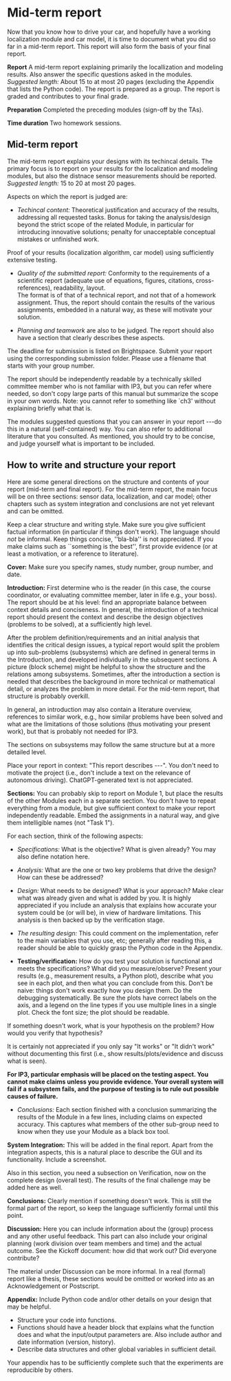 # Mid-term report

Now that you know how to drive your car, and hopefully have a working localization module and car model, it is time to document what you did so far in a mid-term report. This report will also form the basis of your final report.

**Report** A mid-term report explaining primarily the locallization and modeling results. Also answer the specific questions asked in the modules. 
*Suggested length:* About 15 to at most 20 pages (excluding the Appendix that lists the Python code).
The report is prepared as a group. The report is graded and contributes to your final grade.

**Preparation** Completed the preceding modules (sign-off by the TAs).

**Time duration** Two homework sessions.

## Mid-term report

The mid-term report explains your designs with its techincal details. The primary focus is to report on your results for the localization and modeling modules, but also the distnace sensor measurements should be reported. 
*Suggested length:* 15 to 20 at most 20 pages. 

Aspects on which the report is judged are:

- *Techincal content:* Theoretical justification and accuracy of the results, addressing all requested tasks. Bonus for taking the analysis/design beyond the strict scope of the related Module, in particular for introducing innovative solutions; penalty for unacceptable conceptual mistakes or unfinished work.

Proof of your results (localization algorithm, car model) using sufficiently extensive testing.

- *Quality of the submitted report:* Conformity to the requirements of a scientific report (adequate use of equations, figures, citations, cross-references), readability, layout.  
The format is of that of a technical report, and not that of a homework assignment.  Thus, the report should contain the results of the various assignments, embedded in a natural way, as these will motivate your solution. 

- *Planning and teamwork* are also to be judged. The report should also have a section that clearly describes these aspects. 

The deadline for submission is listed on Brightspace. Submit your report using the corresponding submission folder. Please use a filename that starts with your group number.

The report should be independently readable by a technically skilled committee member who is not familiar with IP3, but you can refer where needed, so don't copy large parts of this manual but summarize the scope in your own words.  Note: you cannot refer to something like `ch3' without explaining briefly what that is.

The modules suggested questions that you can answer in your report ---do this in a natural (self-contained) way.  You can also refer to additional literature that you consulted.  As mentioned, you should try to be concise, and judge yourself what is important to be included.

## How to write and structure your report

Here are some general directions on the structure and contents of your report (mid-term and final report).  For the mid-term report, the main focus will be on three sections: sensor data, localization, and car model; other chapters such as system integration and conclusions are not yet relevant and can be omitted.

Keep a clear structure and writing style. Make sure you give sufficient factual information (in particular if things don't work). The language should *not* be informal.  Keep things concise, ''bla-bla'' is not appreciated. If you make claims such as ``something is the best'', first provide evidence (or at least a motivation, or a reference to literature).

**Cover:** Make sure you specify names, study number, group number, and date.

**Introduction:** First determine who is the reader (in this case, the course coordinator, or evaluating committee member, later in life e.g., your boss). The report should be at his level: find an appropriate balance between context details and conciseness. In general, the introduction of a technical report should present the context and describe the design objectives (problems to be solved), at a sufficiently high level. 

After the problem definition/requirements and an initial analysis that identifies the critical design issues, a typical report would split the problem up into sub-problems (subsystems) which are defined in general terms in the Introduction, and developed individually in the subsequent sections. A picture (block scheme) might be helpful to show the structure and the relations among subsystems. Sometimes, after the introduction a section is needed that describes the background in more technical or mathematical detail, or analyzes the problem in more detail. For the mid-term report, that structure is probably overkill.

In general, an introduction may also contain a literature overview, references to similar work, e.g., how similar problems have been solved and what are the limitations of those solutions (thus motivating your present work), but that is probably not needed for IP3.

The sections on subsystems may follow the same structure but at a more detailed level.

Place your report in context: "This report describes ---". You don't need to motivate the project (i.e., don't include a text on the relevance of autonomous driving). ChatGPT-generated text is not appreciated.

**Sections:** You can probably skip to report on Module 1, but place the results of the other Modules each in a separate section. You don't have to repeat everything from a module, but give sufficient context to make your report independently readable. Embed the assignments in a natural way, and give them intelligible names (not "Task 1").

For each section, think of the following aspects:

- *Specifications:* What is the objective? What is given already? You may also define notation here.
- *Analysis:* What are the one or two key problems that drive the design? How can these be addressed?
- *Design:* What needs to be designed? What is your approach? Make clear what was already given and what is added by you. 
It is highly appreciated if you include an analysis that explains how accurate your system could be (or will be), in view of hardware limitations. This analysis is then backed up by the verification stage.
- *The resulting design:* This could comment on the implementation, refer to the main variables that you use, etc; generally after reading this, a reader should be able to quickly grasp the Python code in the Appendix.

- **Testing/verification:** How do you test your solution is functional and meets the specifications?  What did you measure/observe? Present your results (e.g., measurement results, a Python plot), describe what you see in each plot, and then what you can conclude from this.  Don't be naive: things don't work exactly how you design them.  Do the debugging systematically.  Be sure the plots have correct labels on the axis, and a legend on the line types if you use multiple lines in a single plot. Check the font size; the plot should be readable.

If something doesn't work, what is your hypothesis on the problem? How would you verify that hypothesis?

It is certainly not appreciated if you only say "It works" or "It didn't work" without documenting this first (i.e., show results/plots/evidence and discuss what is seen).

**For IP3, particular emphasis will be placed on the testing aspect. You cannot make claims unless you provide evidence. Your overall system will fail if a subsystem fails, and the purpose of testing is to rule out possible causes of failure.**

- *Conclusions:* Each section finished with a conclusion summarizing the results of the Module in a few lines, including claims on expected accuracy. This captures what members of the other sub-group need to know when they use your Module as a black box tool.

**System Integration:** This will be added in the final report. Apart from the integration aspects, this is a natural place to describe the GUI and its functionality. Include a screenshot.

Also in this section, you need a subsection on Verification, now on the complete design (overall test). The results of the final challenge may be added here as well. 

**Conclusions:** Clearly mention if something doesn't work. This is still the formal part of the report, so keep the language sufficiently formal until this point.

**Discussion:** Here you can include information about the (group) process and any other useful feedback. This part can also include your original planning (work division over team members and time) and the actual outcome. See the Kickoff document: how did that work out? Did everyone contribute?

The material under Discussion can be more informal. In a real (formal) report like a thesis, these sections would be omitted or worked into as an Acknowledgement or Postscript.

**Appendix:** Include Python code and/or other details on your design that may be helpful.
- Structure your code into functions. 
- Functions should have a header block that explains what the function does and what the input/output parameters are. Also include author and date information (version, history).
- Describe data structures and other global variables in sufficient detail.

Your appendix has to be sufficiently complete such that the experiments are reproducible by others.
